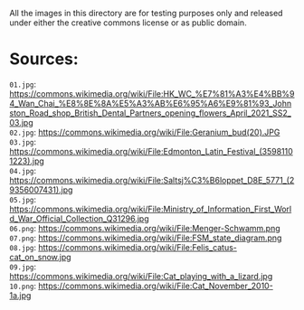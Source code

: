 All the images in this directory are for testing purposes only and released under either the creative commons license or as public domain.

# Sources:
`01.jpg`: https://commons.wikimedia.org/wiki/File:HK_WC_%E7%81%A3%E4%BB%94_Wan_Chai_%E8%8E%8A%E5%A3%AB%E6%95%A6%E9%81%93_Johnston_Road_shop_British_Dental_Partners_opening_flowers_April_2021_SS2_03.jpg  
`02.jpg`: https://commons.wikimedia.org/wiki/File:Geranium_bud(20).JPG  
`03.jpg`: https://commons.wikimedia.org/wiki/File:Edmonton_Latin_Festival_(35981101223).jpg  
`04.jpg`: https://commons.wikimedia.org/wiki/File:Saltsj%C3%B6loppet_D8E_5771_(29356007431).jpg  
`05.jpg`: https://commons.wikimedia.org/wiki/File:Ministry_of_Information_First_World_War_Official_Collection_Q31296.jpg  
`06.png`: https://commons.wikimedia.org/wiki/File:Menger-Schwamm.png  
`07.png`: https://commons.wikimedia.org/wiki/File:FSM_state_diagram.png  
`08.jpg`: https://commons.wikimedia.org/wiki/File:Felis_catus-cat_on_snow.jpg  
`09.jpg`: https://commons.wikimedia.org/wiki/File:Cat_playing_with_a_lizard.jpg  
`10.png`: https://commons.wikimedia.org/wiki/File:Cat_November_2010-1a.jpg  

